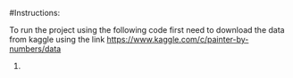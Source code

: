 
#Instructions:

To run the project using the following code first need to download the data from kaggle using the link https://www.kaggle.com/c/painter-by-numbers/data

1. 
